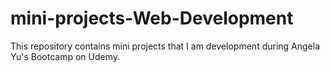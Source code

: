 # mini-projects-Web-Development
This repository contains mini projects that I am development during Angela Yu's Bootcamp on Udemy. 
